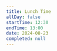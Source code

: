 ```yaml
---
title: Lunch Time
allDay: false
startTime: 12:30
endTime: 13:00
date: 2024-08-23
completed: null
---
```

